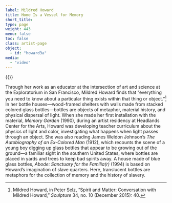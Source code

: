 ```yaml
---
label: Mildred Howard
title: Home Is a Vessel for Memory
short_title:
type: page
weight: 443
menu: false
toc: false
class: artist-page
object:
  - id: "howard3a"
media:
  - "video"
---
```

{{<q-figure id="howard3a">}}

Through her work as an educator at the intersection of art and science at the Exploratorium in San Francisco, Mildred Howard finds that “everything you need to know about a particular thing exists within that thing or object.”[^1] In her bottle houses—wood-framed shelters with walls made from stacked colored glass bottles—bottles are objects of metaphor, material history, and physical dispersal of light. When she made her first installation with the material, *Memory Garden* (1990), during an artist residency at Headlands Center for the Arts, Howard was developing teacher curriculum about the physics of light and color, investigating what happens when light passes through an object. She was also reading James Weldon Johnson’s *The Autobiography of an Ex-Colored Man* (1912), which recounts the scene of a young boy digging up glass bottles that appear to be growing out of the ground—a familiar sight in the southern United States, where bottles are placed in yards and trees to keep bad spirits away. A house made of blue glass bottles, *Abode: Sanctuary for the Familia(r)* (1994) is based on Howard’s imagination of slave quarters. Here, translucent bottles are metaphors for the collection of memory and the history of slavery.

[^1]: Mildred Howard, in Peter Selz, “Spirit and Matter: Conversation with Mildred Howard,” *Sculpture* 34, no. 10 (December 2015): 40.
